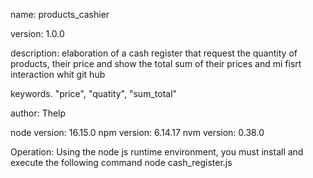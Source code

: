 name: products_cashier

version: 1.0.0

description:
elaboration of a cash register that request the quantity of products, their price and show the total sum of their prices and mi fisrt interaction whit git hub

keywords.
    "price",
    "quatity",
    "sum_total"

author: Thelp

node version: 16.15.0
npm version: 6.14.17
nvm version: 0.38.0

Operation: 
Using the node js runtime environment, you must install and execute the following command
node cash_register.js
